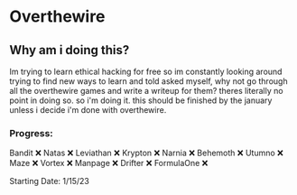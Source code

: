 # Overthewire
## Why am i doing this?

Im trying to learn ethical hacking for free so im constantly looking around trying to find new ways to learn and told asked myself, why not go through all the overthewire games and write a writeup for them? theres literally no point in doing so.
so i'm doing it.
this should be finished by the january unless i decide i'm done with overthewire.

### Progress: 
Bandit ❌
Natas ❌
Leviathan ❌
Krypton ❌ 
Narnia ❌
Behemoth ❌
Utumno ❌ 
Maze ❌ 
Vortex ❌ 
Manpage ❌ 
Drifter ❌ 
FormulaOne ❌ 

Starting Date: 1/15/23
